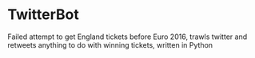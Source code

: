 # TwitterBot
Failed attempt to get England tickets before Euro 2016, trawls twitter and retweets anything to do with winning tickets, written in Python
